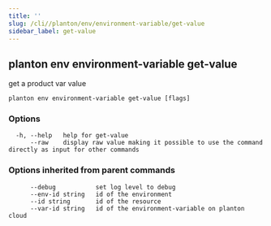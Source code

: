 ```yaml
---
title: ''
slug: /cli//planton/env/environment-variable/get-value
sidebar_label: get-value
---
```

## planton env environment-variable get-value

get a product var value

```
planton env environment-variable get-value [flags]
```

### Options

```
  -h, --help   help for get-value
      --raw    display raw value making it possible to use the command directly as input for other commands
```

### Options inherited from parent commands

```
      --debug           set log level to debug
      --env-id string   id of the environment
      --id string       id of the resource
      --var-id string   id of the environment-variable on planton cloud
```

